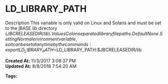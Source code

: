 # LD_LIBRARY_PATH

Description This variable is only valid on Linux and Solaris and must be set to the jBASE lib directory ($JBCRELEASEDIR/lib). Values Colon separated library file paths. Default None. Setting Normal environment variable, so it can be set at any time by the commands: export LD_LIBRARY_PATH=$LD_LIBRARY_PATH:$JBCRELEASEDIR/lib  

**Created At:** 11/3/2017 3:08:37 PM  
**Updated At:** 8/8/2018 7:54:20 AM  

**Tags:**
<badge text='environment variables' vertical='middle' />
